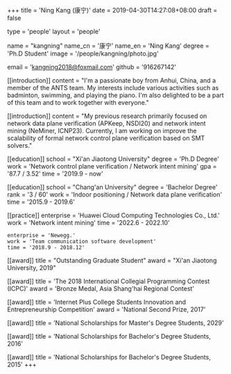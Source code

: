 +++
title = 'Ning Kang (康宁)'
date = 2019-04-30T14:27:08+08:00
draft = false

type = 'people'
layout = 'people'

name = "kangning"
name_cn = '康宁'
name_en = 'Ning Kang'
degree = 'Ph.D Student'
image = '/people/kangning/photo.jpg'

email = 'kangning2018@foxmail.com'
github = '916267142'

[[introduction]]
    content = "I'm a passionate boy from Anhui, China, and a member of the ANTS team. My interests include various activities such as badminton, swimming, and playing the piano. I'm also delighted to be a part of this team and to work together with everyone."

[[introduction]]
    content = "My previous research primarily focused on network data plane verification (APKeep, NSDI20) and network intent mining (NeMiner, ICNP23). Currently, I am working on improve the scalability of formal network control plane verification based on SMT solvers."


[[education]]
    school = "Xi'an Jiaotong University"
    degree = 'Ph.D Degree'
    work =  'Network control plane verification / Network intent mining'
    gpa = '87.7 / 3.52'
    time = '2019.9 - now'

[[education]]
    school = "Chang'an University"
    degree = 'Bachelor Degree'
    rank = '3 / 60'
    work = 'Indoor positioning / Network data plane verification'
    time = '2015.9 - 2019.6'

[[practice]]
    enterprise = 'Huawei Cloud Computing Technologies Co., Ltd.'
    work = 'Network intent mining'
    time = '2022.6 - 2022.10'

    enterprise = 'Newegg.'
    work = 'Team communication software development'
    time = '2018.9 - 2018.12'

[[award]]
    title = "Outstanding Graduate Student"
    award = "Xi'an Jiaotong University, 2019"

[[award]]
    title = 'The 2018 International Collegial Programming Contest (ICPC)'
    award = 'Bronze Medal, Asia Shang'hai Regional Contest'

[[award]]
    title = 'Internet Plus College Students Innovation and Entrepreneurship Competition'
    award = 'National Second Prize, 2017'

[[award]]
    title = 'National Scholarships for Master's Degree Students, 2029'

[[award]]
    title = 'National Scholarships for Bachelor's Degree Students, 2016'
    
[[award]]
    title = 'National Scholarships for Bachelor's Degree Students, 2015'
+++
